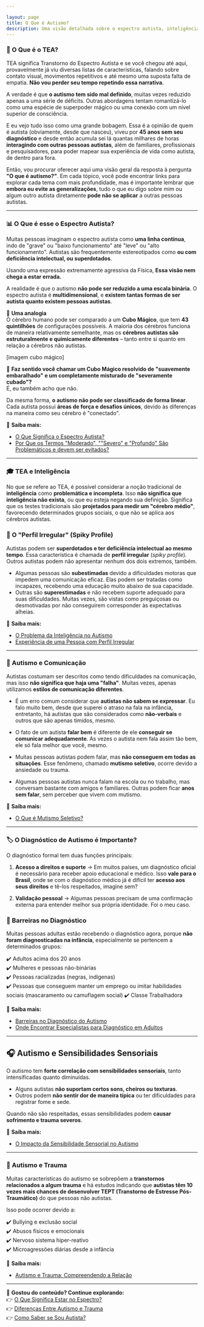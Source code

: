 ```yaml
---

layout: page
title: O Que é Autismo?
description: Uma visão detalhada sobre o espectro autista, inteligência, comunicação e identidade.
---
```

### 🧩 O Que é o TEA?

TEA significa Transtorno do Espectro Autista e se você chegou até aqui, provavelmente já viu diversas listas de características, falando sobre contato visual, movimentos repetitivos e até mesmo uma suposta falta de empatia. **Não vou perder seu tempo repetindo essa narrativa.**  

A verdade é que **o autismo tem sido mal definido**, muitas vezes reduzido apenas a uma série de déficits. Outras abordagens tentam romantizá-lo como uma espécie de superpoder mágico ou uma conexão com um nível superior de consciência.  

E eu vejo tudo isso como uma grande bobagem. Essa é a opinião de quem é autista (obviamente, desde que nasceu), viveu por **45 anos sem seu diagnóstico** e desde então acumula sei lá quantas milhares de horas  **interagindo com outras pessoas autistas**, além de familiares, profissionais e pesquisadores, para poder mapear sua experiência de vida como autista, de dentro para fora.  

Então, vou procurar oferecer aqui uma visão geral da resposta à pergunta **"O que é autismo?"**. Em cada tópico, você pode encontrar links para explorar cada tema com mais profundidade, mas é importante lembrar que **embora eu evite as generalizações**, tudo o que eu digo sobre mim ou algum outro autista diretamente **pode não se aplicar**  a outras pessoas autistas.

---

### 📊 O Que é esse o Espectro Autista?

Muitas pessoas imaginam o espectro autista como **uma linha contínua**, indo de "grave" ou "baixo funcionamento" até "leve" ou "alto funcionamento". Autistas são frequentemente estereotipados como **ou com deficiência intelectual, ou superdotados**.  

Usando uma expressão extremamente agressiva da Física, **Essa visão nem chega a estar errada.**  

A realidade é que o autismo **não pode ser reduzido a uma escala binária**. O espectro autista é **multidimensional**, e **existem tantas formas de ser autista quanto existem pessoas autistas**.  

🔹 **Uma analogia**  
O cérebro humano pode ser comparado a um **Cubo Mágico**, que tem **43 quintilhões** de configurações possíveis. A maioria dos cérebros funciona de maneira relativamente semelhante, mas os **cérebros autistas são estruturalmente e quimicamente diferentes** – tanto entre si quanto em relação a cérebros não autistas.  

[imagem cubo mágico]

🧩 **Faz sentido você chamar um Cubo Mágico resolvido de "suavemente embaralhado" e um completamente misturado de "severamente cubado"?**  
É, eu também acho que não.  

Da mesma forma, **o autismo não pode ser classificado de forma linear**. Cada autista possui **áreas de força e desafios únicos**, devido às diferenças na maneira como seu cérebro é "conectado".  

🔗 **Saiba mais:**  
- [O Que Significa o Espectro Autista?](#)  
- [Por Que os Termos "Moderado", ""Severo" e "Profundo" São Problemáticos e devem ser evitados?](#)  

---

### 🎓 TEA e Inteligência

No que se refere ao TEA, é possível considerar a noção tradicional de **inteligência** como **problemática e incompleta**.  Isso **não significa que inteligência não exista**, ou que eu esteja negando sua definição. Significa que os testes tradicionais são **projetados para medir um "cérebro médio"**, favorecendo determinados grupos sociais, o que não se aplica aos cérebros autistas.  

### 📌 O "Perfil Irregular" (Spiky Profile)  

Autistas podem ser **superdotados e ter deficiência intelectual ao mesmo tempo**. Essa característica é chamada de **perfil irregular** (*spiky profile*). Outros autistas podem não apresentar nenhum dos dois extremos, também.

- Algumas pessoas são **subestimadas** devido a dificuldades motoras que impedem uma comunicação eficaz. Elas podem ser tratadas como incapazes, recebendo uma educação muito abaixo de sua capacidade.  
- Outras são **superestimadas** e não recebem suporte adequado para suas dificuldades. Muitas vezes, são vistas como preguiçosas ou desmotivadas por não conseguirem corresponder às expectativas alheias.  

🔗 **Saiba mais:**  
- [O Problema da Inteligência no Autismo](#)  
- [Experiência de uma Pessoa com Perfil Irregular](#)  

---

### 💬 Autismo e Comunicação

Autistas costumam ser descritos como tendo dificuldades na comunicação, mas isso **não significa que haja uma "falha"**. Muitas vezes, apenas utilizamos **estilos de comunicação diferentes**.  

- É um erro comum considerar que  **autistas não sabem se expressar**. Eu falo muito bem, desde que superei o atraso na fala na infância, entretanto, há autistas que são considerados como **não-verbais** e outros que são apenas tímidos, mesmo.  

- O fato de um autista **falar bem** é diferente de ele **conseguir se comunicar adequadamente**. As vezes o autista nem fala assim tão bem, ele só fala melhor que você, mesmo.    

- Muitas pessoas autistas podem falar, mas **não conseguem em todas as situações**. Esse fenômeno, chamado **mutismo seletivo**, ocorre devido a ansiedade ou trauma.  

- Algumas pessoas autistas nunca falam na escola ou no trabalho, mas conversam bastante com amigos e familiares. Outras podem ficar **anos sem falar**, sem perceber que vivem com mutismo.  

🔗 **Saiba mais:**  
- [O Que é Mutismo Seletivo?](#)  

---

### 🏷️ O Diagnóstico de Autismo é Importante?

O diagnóstico formal tem duas funções principais:  

1. **Acesso a direitos e suporte** → Em muitos países, um diagnóstico oficial é necessário para receber apoio educacional e médico. Isso **vale para o Brasil**, onde se com o diagnóstico médico já é difícil ter **acesso aos seus direitos** e tê-los respeitados, imagine sem?  

2. **Validação pessoal** → Algumas pessoas precisam de uma confirmação externa para entender melhor sua própria identidade. Foi o meu caso.  

### 🚧 Barreiras no Diagnóstico  

Muitas pessoas adultas estão recebendo o diagnóstico agora, porque  **não foram diagnosticadas na infância**, especialmente se pertencem a determinados grupos:  

✔️ Adultos acima dos 20 anos  
✔️ Mulheres e pessoas não-binárias  
✔️ Pessoas racializadas (negras, indígenas)  
✔️ Pessoas que conseguem manter um emprego ou imitar habilidades sociais (mascaramento ou camuflagem social)
✔️ Classe Trabalhadora

🔗 **Saiba mais:**  
- [Barreiras no Diagnóstico do Autismo](#)  
- [Onde Encontrar Especialistas para Diagnóstico em Adultos](#)  

---

## 🎧 Autismo e Sensibilidades Sensoriais

O autismo tem **forte correlação com sensibilidades sensoriais**, tanto intensificadas quanto diminuídas.  

- Alguns autistas **não suportam certos sons, cheiros ou texturas**.  
- Outros podem **não sentir dor de maneira típica** ou ter dificuldades para registrar fome e sede.  

Quando não são respeitadas, essas sensibilidades podem **causar sofrimento e trauma severos**.  

🔗 **Saiba mais:**  
- [O Impacto da Sensibilidade Sensorial no Autismo](#)  

---

### 🧠 Autismo e Trauma

Muitas características do autismo se sobrepõem a **transtornos relacionados a algum trauma** e há estudos indicando que **autistas têm 10 vezes mais chances de desenvolver TEPT (Transtorno de Estresse Pós-Traumático)** do que pessoas não autistas.  

Isso pode ocorrer devido a:  

✔️ Bullying e exclusão social  
✔️ Abusos físicos e emocionais  
✔️ Nervoso sistema hiper-reativo  
✔️ Microagressões diárias desde a infância  

🔗 **Saiba mais:**  
- [Autismo e Trauma: Compreendendo a Relação](#)  

---

📌 **Gostou do conteúdo? Continue explorando:**  
👉 [O Que Significa Estar no Espectro?](#)  
👉 [Diferenças Entre Autismo e Trauma](#)  
👉 [Como Saber se Sou Autista?](#)  
